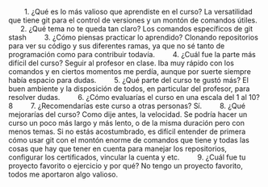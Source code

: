         1. ¿Qué es lo más valioso que aprendiste en el curso?
La versatilidad que tiene git para el control de versiones y un montón de comandos útiles.
        2. ¿Qué tema no te queda tan claro?
Los comandos específicos de git stash
        3. ¿Cómo piensas practicar lo aprendido?
Clonando repositorios para ver su código y sus diferentes ramas, ya que no sé tanto de programación como para contribuir todavía.
        4. ¿Cuál fue la parte más difícil del curso?
Seguir al profesor en clase. Iba muy rápido con los comandos y en ciertos momentos me perdía, aunque por suerte siempre había espacio para dudas.
        5. ¿Qué parte del curso te gustó más?
El buen ambiente y la disposición de todos, en particular del profesor, para resolver dudas.
        6. ¿Cómo evaluarías el curso en una escala del 1 al 10?
8
        7. ¿Recomendarías este curso a otras personas?
Sí.
        8. ¿Qué mejorarías del curso?
Como dije antes, la velocidad. Se podría hacer un curso un poco más largo y más lento, o de la misma duración pero con menos temas. Si no estás acostumbrado, es difícil entender de primera cómo usar git con el montón enorme de comandos que tiene y todas las cosas que hay que tener en cuenta para manejar los repositorios, configurar los certificados, vincular la cuenta y etc.
        9. ¿Cuál fue tu proyecto favorito o ejercicio y por qué?
No tengo un proyecto favorito, todos me aportaron algo valioso.
